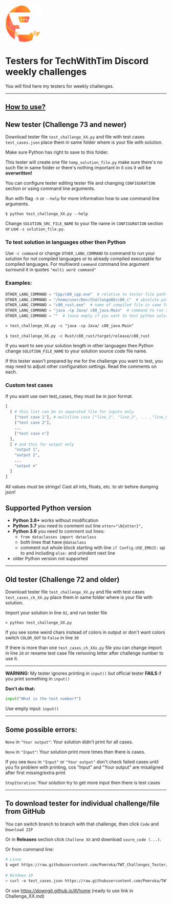 ![TWT Logo](logo1.png "TWT Logo")

# Testers for TechWithTim Discord weekly challenges

You will find here my testers for weekly challenges.

----------

## <ins>How to use?</ins>

## New tester (Challenge 73 and newer)

Download tester file `test_challenge_XX.py` and file with test cases `test_cases.json` place them in same folder where is your file with solution.

Make sure Python has right to save to this folder.

This tester will create one file `temp_solution_file.py` make sure there's no such
file in same folder or there's nothing important in it cos it will be **overwritten!**

You can configure tester editing tester file and changing `CONFIGURATION` section or using command line arguments.

Run with flag `-h` or `--help` for more information how to use command line arguments. 

```
$ python test_challenge_XX.py --help
```

Change `SOLUTION_SRC_FILE_NAME` to your file name in `CONFIGURATION` section or use `-s solution_file.py`.

### To test solution in languages other then Python

Use `-c command` or change `OTHER_LANG_COMMAND` to command to run your solution for not compiled languages or to already compiled executable for compiled languages. For multiword `command` command line argument surround it in quotes `"multi word command"`

### Examples:

```py
OTHER_LANG_COMMAND = "Cpp/c80_cpp.exe"  # relative to tester file path to compiled windows executable
OTHER_LANG_COMMAND = "/home/user/Dev/Challenge80/c80_c"  # absolute path to compiled linux executable
OTHER_LANG_COMMAND = "c80_rust.exe"  # name of compiled file in same folder as tester
OTHER_LANG_COMMAND = "java -cp Java/ c80_java.Main"  # command to run solution in non compiled language
OTHER_LANG_COMMAND = ""  # leave empty if you want to test python solution
```

```
> test_challenge_XX.py -c "java -cp Java/ c80_java.Main"

$ test_challenge_XX.py -c Rust/c80_rust/target/release/c80_rust
```

If you want to see your solution length in other languages then Python change `SOLUTION_FILE_NAME` to your solution source code file name.


If this tester wasn't prepared by me for the challenge you want to test,
you may need to adjust other configuration settings. Read the comments on each.

### Custom test cases

If you want use own test_cases, they must be in json format.

```py
[
  [ # this list can be in separated file for inputs only 
    ["test case 1"], # multiline case ["line_1", "line_2", ... ,"line_n"] 
    ["test case 2"],
    ...
    ["test case n"]
  ],
  [ # and this for output only 
    "output 1",
    "output 2",
    ...
    "output n"
  ]
]
```

All values must be strings! Cast all ints, floats, etc. to str before dumping json!

## **Supported Python version**

- **Python 3.8+** works without modification
- **Python 3.7** you need to comment out line `otter="\N{otter}",`
- **Python 3.6** you need to comment out lines:
  * `from dataclasses import dataclass`
  * both lines that have `@dataclass`
  * comment out whole block starting with line `if Config.USE_EMOJI:` up to and including `else:` and unindent next line
- older Python version not supported

----------

## Old tester (Challenge 72 and older)

Download tester file `test_challenge_XX.py` and file with test cases `test_cases_ch_XX.py` place them in same folder where is your file with solution.

Import your solution in line `92`, and run tester file
```
> python test_challenge_XX.py
```
If you see some weird chars instead of colors in output or don't want colors
switch `COLOR_OUT` to `False` in line `30`

If there is more than one `test_cases_ch_XXx.py` file you can change import in line `28` or rename test case file removing letter after challenge number to use it.

----------

**WARNING:** My tester ignores printing in `input()` but official tester **FAILS** if you print something in `input()`

**Don't do that:**
```py
input("What is the test number?")
```
Use empty input: `input()`

----------

## Some possible errors:

`None` in `"Your output"`: Your solution didn't print for all cases.

`None` in `"Input"`: Your solution print more times then there is cases.

If you see `None` in `"Input"` or `"Your output"` don't check failed cases until you fix problem with printing, cos "Input" and "Your output" are misaligned after first missing/extra print

`StopIteration`: Your solution try to get more input then there is test cases

------

## To download tester for individual challenge/file from GitHub

You can switch branch to branch with that challenge, then click `Code` and `Download ZIP`

Or in **Releases** section click `Challene XX` and download `soure_code (...)`.

Or from command line:

```sh
# Linux
$ wget https://raw.githubusercontent.com/Pomroka/TWT_Challenges_Tester/master/Challenge_76/test_cases.json

# Windows 10
> curl -o test_cases.json https://raw.githubusercontent.com/Pomroka/TWT_Challenges_Tester/master/Challenge_76/test_cases.json
```

Or use https://downgit.github.io/#/home (ready to use link in Challenge_XX.md)
